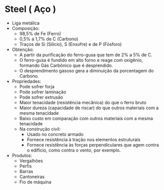 # Steel ( Aço )

- Liga metálica
- Composição:
    - 98,5% de Fe (Ferro)
    - 0,5% a 1,7% de C (Carbono)
    - Traços de Si (Silício), S (Enxofre) e de P (Fósforo)
- Obtenção:
    - A partir da purificação do ferro-gusa que tem de 2% a 5% de C.
    - O ferro-gusa é fundido em alto forno e reage com oxigênio, formando Gás Carbônico que é desprendido.
    - O desprendimento gasoso gera a diminuição da porcentagem do Carbono.
- Propriedades:
    - Pode sofrer forja
    - Pode sofrer laminação
    - Pode sofrer extrusão
    - Maior tenacidade (resistência mecânica) do que o ferro bruto
    - Maior dureza (capacidade de riscar) do que outros materiais com a mesma tenacidade
    - Baixo custo em comparação com outros materiais com a mesma tenacidade
    - Na construção civil:
        - Usado no concreto armado 
        - Fornece resistência à tração nos elementos estruturais
        - Fornece resistência às forças perpendiculares que agem contra o edifício, como contra o vento, por exemplo.
- Produtos:
    - Vergalhões
    - Perfis
    - Barras
    - Cantoneiras
    - Fio de máquina